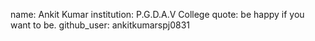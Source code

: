 name: Ankit Kumar
institution: P.G.D.A.V College
quote: be happy if you want to be.
github_user: ankitkumarspj0831
